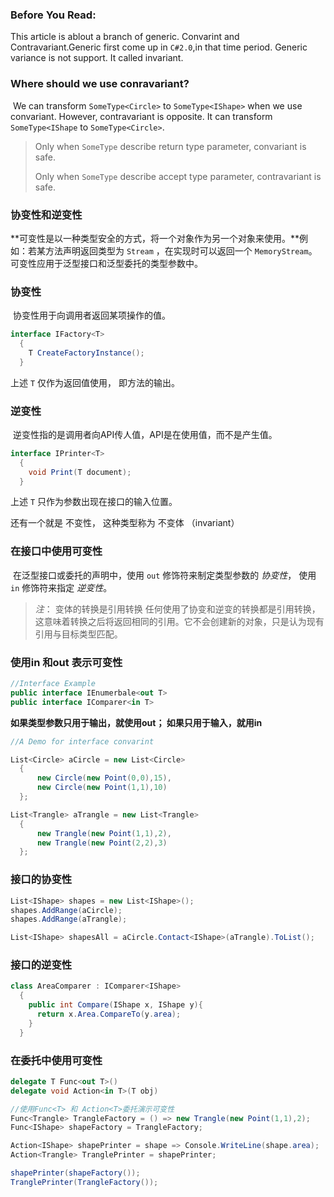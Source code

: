 ### Before You Read:

   This article is ablout a branch of generic. Convarint and Contravariant.Generic first come up in `C#2.0`,in that time period. Generic variance is not support. It called invariant.

### Where should we use conravariant?

​    We can transform `SomeType<Circle>` to `SomeType<IShape>` when we use  convariant. However, contravariant is opposite. It can transform `SomeType<IShape` to `SomeType<Circle>`.

> Only when `SomeType` describe return type parameter, convariant is safe.
>
> Only when `SomeType` describe accept type parameter, contravariant is safe.

### 协变性和逆变性

​    **可变性是以一种类型安全的方式，将一个对象作为另一个对象来使用。**例如：若某方法声明返回类型为 `Stream` ，在实现时可以返回一个 `MemoryStream`。可变性应用于泛型接口和泛型委托的类型参数中。

### 协变性

​    协变性用于向调用者返回某项操作的值。

```c#
interface IFactory<T>
  {
    T CreateFactoryInstance();
  }
```

上述 `T` 仅作为返回值使用， 即方法的输出。

### 逆变性

​    逆变性指的是调用者向API传人值，API是在使用值，而不是产生值。

```c#
interface IPrinter<T>
  {
    void Print(T document);
  }
```

上述 `T` 只作为参数出现在接口的输入位置。

还有一个就是 不变性， 这种类型称为 不变体 （invariant）

### 在接口中使用可变性

​    在泛型接口或委托的声明中，使用 `out` 修饰符来制定类型参数的 *协变性*， 使用 `in` 修饰符来指定 *逆变性*。

> *注*： 变体的转换是引用转换  任何使用了协变和逆变的转换都是引用转换，这意味着转换之后将返回相同的引用。它不会创建新的对象，只是认为现有引用与目标类型匹配。

### 使用in 和out 表示可变性

```c#
//Interface Example
public interface IEnumerbale<out T>
public interface IComparer<in T>
```

**如果类型参数只用于输出，就使用out； 如果只用于输入，就用in**

```c#
//A Demo for interface convarint

List<Circle> aCircle = new List<Circle>
  {
      new Circle(new Point(0,0),15),
      new Circle(new Point(1,1),10)
  };

List<Trangle> aTrangle = new List<Trangle>
  {
      new Trangle(new Point(1,1),2),
      new Trangle(new Point(2,2),3)
  };
```

### 接口的协变性

```C#
List<IShape> shapes = new List<IShape>();
shapes.AddRange(aCircle);
shapes.AddRange(aTrangle);

List<IShape> shapesAll = aCircle.Contact<IShape>(aTrangle).ToList();
```

### 接口的逆变性

```C#
class AreaComparer : IComparer<IShape>
  {
    public int Compare(IShape x, IShape y){
      return x.Area.CompareTo(y.area);
    }
  }
```

### 在委托中使用可变性

```C#
delegate T Func<out T>()
delegate void Action<in T>(T obj)
```

```C#
//使用Func<T> 和 Action<T>委托演示可变性
Func<Trangle> TrangleFactory = () => new Trangle(new Point(1,1),2);
Func<IShape> shapeFactory = TrangleFactory;

Action<IShape> shapePrinter = shape => Console.WriteLine(shape.area);
Action<Trangle> TranglePrinter = shapePrinter;

shapePrinter(shapeFactory());
TranglePrinter(TrangleFactory());
```

